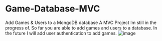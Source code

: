 # Game-Database-MVC
Add Games &amp; Users to a MongoDB database
A MVC Project Im still in the progress of. So far you are able to add games and users to a database.
In the future I will add user authentication to add games.
![image](https://user-images.githubusercontent.com/82243498/157775538-7459cced-5cc9-43ba-b83b-ce3ef2f26f47.png)
